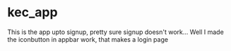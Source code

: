 # kec_app
This is the app upto signup, pretty sure signup doesn't work...
Well I made the iconbutton in appbar work, that makes a login page
